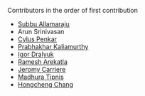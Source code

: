 Contributors in the order of first contribution

* [Subbu Allamaraju](https://github.com/s3u)
* Arun Srinivasan
* [Cylus Penkar](https://github.com/shimonchayim)
* [Prabhakhar Kaliamurthy](https://github.com/prabhakhar)
* [Igor Dralyuk](https://github.com/idralyuk)
* [Ramesh Arekatla](https://github.com/arekatla)
* [Jeromy Carriere](https://github.com/sjcarriere)
* [Madhura Tipnis](https://github.com/mtipnis)
* [Hongcheng Chang](https://github.com/hochang)